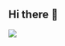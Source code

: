 ## Hi there 👋


<img src="https://streak-stats.demolab.com?user=praneethhosalli&theme=highcontrast&hide_border=true&ring=00FF00&fire=FFA500&currStreakLabel=FFA500&sideLabels=00BFFF&include_all_commits=true" />
